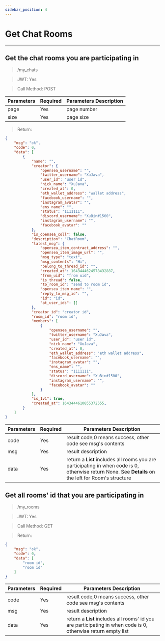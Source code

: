```yaml
---
sidebar_position: 4
---
```


# Get Chat Rooms
___
## Get the chat rooms you are participating in
> /my_chats

> JWT: Yes

> Call Method: POST

| Parameters | Required |  Parameters Description|
| ------------- | ------------- |--------|
| page  | Yes  |  page number  |
| size  | Yes  |  page size  |

> Return:

```json
{
    "msg": "ok",
    "code": 0,
    "data": [
        {
            "name": "",
            "creator": {
                "opensea_username": "",
                "twitter_username": "XuJava",
                "user_id": "user id",
                "nick_name": "XuJava",
                "created_at": 0,
                "eth_wallet_address": "wallet address",
                "facebook_username": "",
                "instagram_avatar": "",
                "ens_name": "",
                "status": "1111111",
                "discord_username": "XuBin#1500",
                "instagram_username": "",
                "facebook_avatar": ""
            },
            "is_opensea_coll": false,
            "description": "ChatRoom",
            "latest_msg": {
                "opensea_item_contract_address": "",
                "opensea_item_image_url": "",
                "msg_type": "text",
                "msg_contents": "Hi",
                "belong_to_thread_id": "",
                "created_at": 1643444624578432887,
                "from_uid": "from uid",
                "is_thread": false,
                "to_room_id": "send to room id",
                "opensea_item_name": "",
                "reply_to_msg_id": "",
                "id": "id",
                "at_user_ids": []
            },
            "creator_id": "creator id",
            "room_id": "room id",
            "members": [
                {
                    "opensea_username": "",
                    "twitter_username": "XuJava",
                    "user_id": "user id",
                    "nick_name": "XuJava",
                    "created_at": 0,
                    "eth_wallet_address": "eth wallet address",
                    "facebook_username": "",
                    "instagram_avatar": "",
                    "ens_name": "",
                    "status": "1111111",
                    "discord_username": "XuBin#1500",
                    "instagram_username": "",
                    "facebook_avatar": ""
                }
            ],
            "is_1v1": true,
            "created_at": 1643444610855372555,
        }
    ]
}
```

| Parameters  | Required |  Parameters Description|
| ------------- | ------------- |--------|
| code  | Yes  |  result code,0 means success, other code see msg's contents  |
| msg  | Yes  | result description   |
| data  | Yes  | return a **List** includes all rooms you are participating in when code is 0, otherwise return None. See **Details** on the left for Room's structure |


## Get all rooms' id that you are participating in

> /my_rooms

> JWT: Yes

> Call Method: GET


> Return:

```json
{
    "msg": "ok",
    "code": 0,
    "data": [
        "room id",
        "room id"
    ]
}
```

| Parameters  | Required |  Parameters Description|
| ------------- | ------------- |--------|
| code  | Yes  |  result code,0 means success, other code see msg's contents  |
| msg  | Yes  | result description   |
| data  | Yes  | return a **List** includes all rooms' id you are participating in when code is 0, otherwise return empty list|
